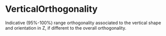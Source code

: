 VerticalOrthogonality
=====================

Indicative (95%-100%) range orthogonality associated to the vertical shape and orientation in Z, if different to the overall orthogonality.
